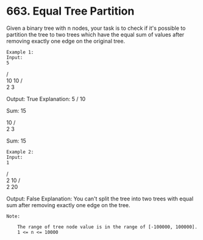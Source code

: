 # 663. Equal Tree Partition

Given a binary tree with n nodes, your task is to check if it's possible to
        partition the tree to two trees which have the equal sum of values after removing
        exactly one edge on the original tree.
    

    Example 1:
    Input:
    5
   / \
  10 10
    /  \
   2   3

Output: True
Explanation:
    5
   /
  10

Sum: 15

   10
  /  \
 2    3

Sum: 15

    

    Example 2:
    Input:
    1
   / \
  2  10
    /  \
   2   20

Output: False
Explanation: You can't split the tree into two trees with equal sum after removing exactly one edge on the tree.

    

    Note:
    
        The range of tree node value is in the range of [-100000, 100000].
        1 <= n <= 10000